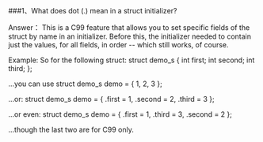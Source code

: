 ###1、What does dot (.) mean in a struct initializer?

Answer：
This is a C99 feature that allows you to set specific fields of the struct by name in an initializer.
Before this, the initializer needed to contain just the values, for all fields, in order -- which still works, of course.

Example:
So for the following struct:
struct demo_s {
  int     first;
  int     second;
  int     third;
};

...you can use
struct demo_s demo = { 1, 2, 3 };

...or:
struct demo_s demo = { .first = 1, .second = 2, .third = 3 };

...or even:
struct demo_s demo = { .first = 1, .third = 3, .second = 2 };

...though the last two are for C99 only.
